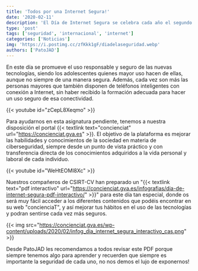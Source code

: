 ```yaml
---
title: 'Todos por una Internet Segura!'
date: '2020-02-11'
description: 'El Día de Internet Segura se celebra cada año el segundo martes del mes de febrero. Este año es el 11 de febrero cuando lo conmemoramos y queremos celebrarlo con vosotros.'
type: 'post'
tags: ['seguridad', 'internacional', 'internet']
categories: ['Noticias']
img: 'https://i.postimg.cc/zfKkk1gF/diadelaseguridad.webp'
authors: ['PatoJAD']
---
```


En este día se promueve el uso responsable y seguro de las nuevas tecnologías, siendo los adolescentes quienes mayor uso hacen de ellas, aunque no siempre de una manera segura. Además, cada vez son más las personas mayores que también disponen de teléfonos inteligentes con conexión a Internet, sin haber recibido la formación adecuada para hacer un uso seguro de esa conectividad.

{{< youtube id="zCepL8Xeqmo" >}}

Para ayudarnos en esta asignatura pendiente, tenemos a nuestra disposición el portal {{< textlink text="concienciat" url="https://concienciat.gva.es" >}}. El objetivo de la plataforma es mejorar las habilidades y conocimientos de la sociedad en materia de ciberseguridad, siempre desde un punto de vista práctico y con transferencia directa de los conocimientos adquiridos a la vida personal y laboral de cada individuo.

{{< youtube id="WeHtEOMl8Xc" >}}

Nuestros compañeros de CSIRT-CV han preparado un "{{< textlink text="pdf interactivo" url="https://concienciat.gva.es/infografias/dia-de-internet-segura-pdf-interactivo/" >}}" para este día tan especial, donde os será muy fácil acceder a los diferentes contenidos que podéis encontrar en su web "concienciaT", y así mejorar tus hábitos en el uso de las tecnologías y podran sentirse cada vez más seguros.

{{< img src="https://concienciat.gva.es/wp-content/uploads/2020/02/infog_dia_internet_segura_interactivo_cas.png" >}}

Desde PatoJAD les recomendamos a todos revisar este PDF porque siempre tenemos algo para aprender y recuerden que siempre es importante la seguridad de cada uno, no nos demos el lujo de exponernos!
